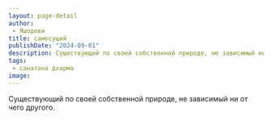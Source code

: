 ```yaml
---
layout: page-detail
author:
 - Яшодеви
title: самосущий
publishDate: "2024-09-01"
description: Существующий по своей собственной природе, не зависимый ни от чего другого.
tags:
 - санатана дхарма
image: 
---
```


Существующий по своей собственной природе, не зависимый ни от чего другого.

